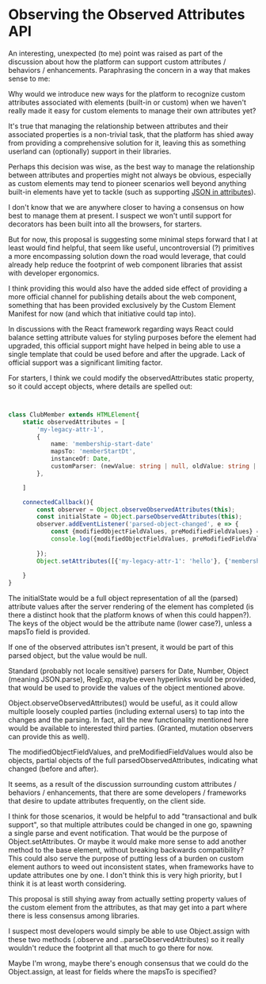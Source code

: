 # Observing the Observed Attributes API

An interesting, unexpected (to me) point was raised as part of the discussion about how the platform can support custom attributes / behaviors / enhancements.  Paraphrasing the concern in a way that makes sense to me:

Why would we introduce new ways for the platform to recognize custom attributes associated with elements (built-in or custom) when we haven't really made it easy for custom elements to manage their own attributes yet?

It's true that managing the relationship between attributes and their associated properties is a non-trivial task, that the platform has shied away from providing a comprehensive solution for it, leaving this as something userland can (optionally) support in their libraries.

Perhaps this decision was wise, as the best way to manage the relationship between attributes and properties might not always be obvious, especially as custom elements may tend to pioneer scenarios well beyond anything built-in elements have yet to tackle (such as supporting [JSON in attributes](https://www.webcomponents.org/element/@google-web-components/google-chart)).

I don't know that we are anywhere closer to having a consensus on how best to manage them at present.  I suspect we won't until support for decorators has been built into all the browsers, for starters.

But for now, this proposal is suggesting some minimal steps forward that I at least would find helpful, that seem like useful, uncontroversial (?) primitives a more encompassing solution down the road would leverage, that could already help reduce the footprint of web component libraries that assist with developer ergonomics.

I think providing this would also have the added side effect of providing a more official channel for publishing details about the web component, something that has been provided exclusively by the Custom Element Manifest for now (and which that initiative could tap into).

In discussions with the React framework regarding ways React could balance setting attribute values for styling purposes before the element had upgraded, this official support might have helped in being able to use a single template that could be used before and after the upgrade.  Lack of official support was a significant limiting factor.

For starters, I think we could modify the observedAttributes static property, so it could accept objects, where details are spelled out:

```Typescript


class ClubMember extends HTMLElement{
    static observedAttributes = [
        'my-legacy-attr-1', 
        {
            name: 'membership-start-date'
            mapsTo: 'memberStartDt',
            instanceOf: Date,
            customParser: (newValue: string | null, oldValue: string | null, instance: this) => Date(newValue)
        },

    ]

    connectedCallback(){
        const observer = Object.observeObservedAttributes(this);
        const initialState = Object.parseObservedAttributes(this);
        observer.addEventListener('parsed-object-changed', e => {
            const {modifiedObjectFieldValues, preModifiedFieldValues} = e;
            console.log({modifiedObjectFieldValues, preModifiedFieldValues});
            
        });
        Object.setAttributes([{'my-legacy-attr-1': 'hello'}, {'membership-start-date': '2024-11-10'}]);
        
    }
}
```

The initialState would be a full object representation of all the (parsed) attribute values after the server rendering of the element has completed (is there a distinct hook that the platform knows of when this could happen?).  The keys of the object would be the attribute name (lower case?), unless a mapsTo field is provided.  

If one of the observed attributes isn't present, it would be part of this parsed object, but the value would be null.

Standard (probably not locale sensitive) parsers for Date, Number, Object (meaning JSON.parse), RegExp, maybe even hyperlinks would be provided, that would be used to provide the values of the object mentioned above.

Object.observeObservedAttributes() would be useful, as it could allow multiple loosely coupled parties (including external users) to tap into the changes and the parsing.  In fact, all the new functionality mentioned here would be available to interested third parties. (Granted, mutation observers can provide this as well).

The modifiedObjectFieldValues, and preModifiedFieldValues would also be objects, partial objects of the full parsedObservedAttributes, indicating what changed (before and after).  

It seems, as a result of the discussion surrounding custom attributes / behaviors / enhancements, that there are some developers / frameworks that desire to update attributes frequently, on the client side.

I think for those scenarios, it would be helpful to  add "transactional and bulk support", so that multiple attributes could be changed in one go, spawning a single parse and event notification.  That would be the purpose of Object.setAttributes.  Or maybe it would make more sense to add another method to the base element, without breaking backwards compatibility?  This could also serve the purpose of putting less of a burden on custom element authors to weed out inconsistent states, when frameworks have to update attributes one by one.  I don't think this is very high priority, but I think it is at least worth considering.

This proposal is still shying away from actually setting property values of the custom element from the attributes, as that may get into a part where there is less consensus among libraries.

I suspect most developers would simply be able to use Object.assign with these two methods (.observe and ..parseObservedAttributes) so it really wouldn't reduce the footprint all that much to go there for now.

Maybe I'm wrong, maybe there's enough consensus that we could do the Object.assign, at least for fields where the mapsTo is specified?

